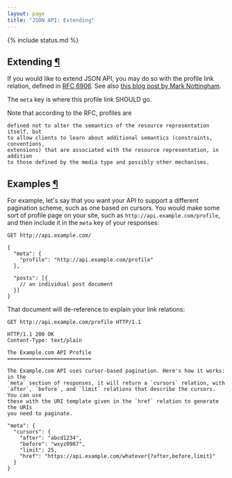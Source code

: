 ```yaml
---
layout: page
title: "JSON API: Extending"
---
```


{% include status.md %}

## Extending <a href="#extending" id="extending" class="headerlink">¶</a>

If you would like to extend JSON API, you may do so with the profile link
relation, defined in [RFC 6906](http://tools.ietf.org/html/rfc6906). See also
[this blog post by Mark
Nottingham](http://www.mnot.net/blog/2012/04/17/profiles).

The `meta` key is where this profile link SHOULD go.

Note that according to the RFC, profiles are

```
defined not to alter the semantics of the resource representation itself, but
to allow clients to learn about additional semantics (constraints, conventions,
extensions) that are associated with the resource representation, in addition
to those defined by the media type and possibly other mechanisms.
```

## Examples <a href="#examples" id="examples" class="headerlink">¶</a>

For example, let's say that you want your API to support a different pagination
scheme, such as one based on cursors. You would make some sort of profile page
on your site, such as `http://api.example.com/profile`, and then include it
in the `meta` key of your responses:

```text
GET http://api.example.com/

{
  "meta": {
    "profile": "http://api.example.com/profile"
  },

  "posts": [{
    // an individual post document
  }]
}
```

That document will de-reference to explain your link relations:

```text
GET http://api.example.com/profile HTTP/1.1
```

```text
HTTP/1.1 200 OK
Content-Type: text/plain

The Example.com API Profile
===========================

The Example.com API uses cursor-based pagination. Here's how it works: in the
`meta` section of responses, it will return a `cursors` relation, with
`after`, `before`, and `limit` relations that describe the cursors. You can use
these with the URI template given in the `href` relation to generate the URIs
you need to paginate.

"meta": {
  "cursors": {
    "after": "abcd1234",
    "before": "wxyz0987",
    "limit": 25,
    "href": "https://api.example.com/whatever{?after,before,limit}"
  }
}
```
